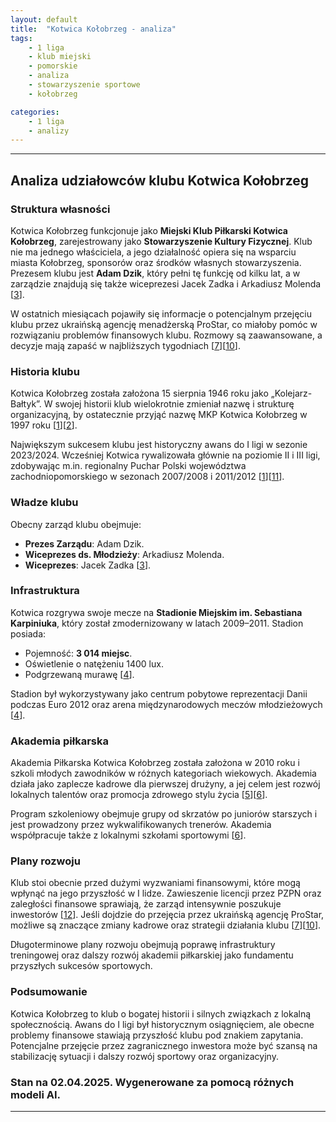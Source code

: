 ```yaml
---
layout: default
title:  "Kotwica Kołobrzeg - analiza"
tags: 
    - 1 liga
    - klub miejski
    - pomorskie
    - analiza
    - stowarzyszenie sportowe
    - kołobrzeg

categories:
    - 1 liga
    - analizy
---
```

[1]: https://pl.wikipedia.org/wiki/Kotwica_Ko%C5%82obrzeg_(pi%C5%82ka_no%C5%BCna)
[2]: http://mdmstudio.prv.pl/historia.htm
[3]: https://kotwicakolobrzeg.com/informacje-o-klubie/
[4]: https://stadiony.net/stadiony/pol/stadion_sebastiana_karpiniuka
[5]: http://www.apkotwica.pl
[6]: https://kotwicakolobrzeg.com/mlodziez/
[7]: https://przegladsportowy.onet.pl/pilka-nozna/1-liga/ukraincy-chca-kupic-znany-polski-klub-sa-konkrety/tjjbyr3
[8]: https://kotwicakolobrzeg.com/sezon/2025/
[9]: https://en.wikipedia.org/wiki/Kotwica_Ko%C5%82obrzeg_(football)
[10]: https://sport.tvp.pl/83736611/media-kotwica-kolobrzeg-moze-miec-nowego-inwestora
[11]: https://igol.pl/kotwica-kolobrzeg-awans/
[12]: https://podkarpacielive.pl/pl/wydarzenia/44599,co-dalej-z-kotwica-kolobrzeg-ogromne-problemy-pierwszoligowca
[13]: https://rejestr.io/krs/238311/miejski-klub-pilkarski-kotwica-w-kolobrzegu
[14]: https://www.transfermarkt.com/kotwica-kolobrzeg/mitarbeiterhistorie/verein/7745
[15]: https://fminside.net/clubs/4-fm-24/710012-kotwica
[16]: https://www.footballdatabase.eu/pl/klub/druzyna/8047-kotwica_kolobrzeg/2024-2025
[17]: https://www.polskieradio.pl/kotwica-kolobrzeg/tag168227
[18]: https://kotwicakolobrzeg.com/wp-content/uploads/2019/03/statut-mkp.pdf
[19]: https://www.footballtransfers.com/en/teams/pl/kotwica-kolobrzeg/transfers


---

## Analiza udziałowców klubu Kotwica Kołobrzeg

### **Struktura własności**
Kotwica Kołobrzeg funkcjonuje jako **Miejski Klub Piłkarski Kotwica Kołobrzeg**, zarejestrowany jako **Stowarzyszenie Kultury Fizycznej**. Klub nie ma jednego właściciela, a jego działalność opiera się na wsparciu miasta Kołobrzeg, sponsorów oraz środków własnych stowarzyszenia. Prezesem klubu jest **Adam Dzik**, który pełni tę funkcję od kilku lat, a w zarządzie znajdują się także wiceprezesi Jacek Zadka i Arkadiusz Molenda \[[3]\].

W ostatnich miesiącach pojawiły się informacje o potencjalnym przejęciu klubu przez ukraińską agencję menadżerską ProStar, co miałoby pomóc w rozwiązaniu problemów finansowych klubu. Rozmowy są zaawansowane, a decyzje mają zapaść w najbliższych tygodniach \[[7]\]\[[10]\].

### **Historia klubu**
Kotwica Kołobrzeg została założona 15 sierpnia 1946 roku jako „Kolejarz-Bałtyk”. W swojej historii klub wielokrotnie zmieniał nazwę i strukturę organizacyjną, by ostatecznie przyjąć nazwę MKP Kotwica Kołobrzeg w 1997 roku \[[1]\]\[[2]\].

Największym sukcesem klubu jest historyczny awans do I ligi w sezonie 2023/2024. Wcześniej Kotwica rywalizowała głównie na poziomie II i III ligi, zdobywając m.in. regionalny Puchar Polski województwa zachodniopomorskiego w sezonach 2007/2008 i 2011/2012 \[[1]\]\[[11]\].

### **Władze klubu**
Obecny zarząd klubu obejmuje:
- **Prezes Zarządu**: Adam Dzik.
- **Wiceprezes ds. Młodzieży**: Arkadiusz Molenda.
- **Wiceprezes**: Jacek Zadka \[[3]\].

### **Infrastruktura**
Kotwica rozgrywa swoje mecze na **Stadionie Miejskim im. Sebastiana Karpiniuka**, który został zmodernizowany w latach 2009–2011. Stadion posiada:
- Pojemność: **3 014 miejsc**.
- Oświetlenie o natężeniu 1400 lux.
- Podgrzewaną murawę \[[4]\].

Stadion był wykorzystywany jako centrum pobytowe reprezentacji Danii podczas Euro 2012 oraz arena międzynarodowych meczów młodzieżowych \[[4]\].

### **Akademia piłkarska**
Akademia Piłkarska Kotwica Kołobrzeg została założona w 2010 roku i szkoli młodych zawodników w różnych kategoriach wiekowych. Akademia działa jako zaplecze kadrowe dla pierwszej drużyny, a jej celem jest rozwój lokalnych talentów oraz promocja zdrowego stylu życia \[[5]\]\[[6]\].

Program szkoleniowy obejmuje grupy od skrzatów po juniorów starszych i jest prowadzony przez wykwalifikowanych trenerów. Akademia współpracuje także z lokalnymi szkołami sportowymi \[[6]\].

### **Plany rozwoju**
Klub stoi obecnie przed dużymi wyzwaniami finansowymi, które mogą wpłynąć na jego przyszłość w I lidze. Zawieszenie licencji przez PZPN oraz zaległości finansowe sprawiają, że zarząd intensywnie poszukuje inwestorów \[[12]\]. Jeśli dojdzie do przejęcia przez ukraińską agencję ProStar, możliwe są znaczące zmiany kadrowe oraz strategii działania klubu \[[7]\]\[[10]\].

Długoterminowe plany rozwoju obejmują poprawę infrastruktury treningowej oraz dalszy rozwój akademii piłkarskiej jako fundamentu przyszłych sukcesów sportowych.

### **Podsumowanie**
Kotwica Kołobrzeg to klub o bogatej historii i silnych związkach z lokalną społecznością. Awans do I ligi był historycznym osiągnięciem, ale obecne problemy finansowe stawiają przyszłość klubu pod znakiem zapytania. Potencjalne przejęcie przez zagranicznego inwestora może być szansą na stabilizację sytuacji i dalszy rozwój sportowy oraz organizacyjny.

### Stan na 02.04.2025. Wygenerowane za pomocą różnych modeli AI.
---